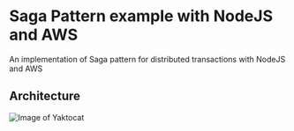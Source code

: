 # Saga Pattern example with NodeJS and AWS
An implementation of Saga pattern for distributed transactions with NodeJS and AWS

## Architecture
![Image of Yaktocat](https://i.ibb.co/HhLBQT1/Saga-Architecture-1.png)
